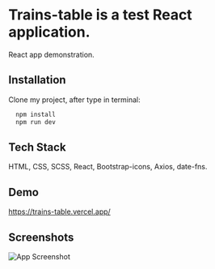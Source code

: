 
# Trains-table is a test React application.

React app demonstration.


## Installation

Clone my project, after type in terminal:

```bash
  npm install 
  npm run dev
```

## Tech Stack

HTML, CSS, SCSS, React, Bootstrap-icons, Axios, date-fns.

## Demo

https://trains-table.vercel.app/

## Screenshots

![App Screenshot](https://i.postimg.cc/KcPkSq3q/trains-table.jpg)

